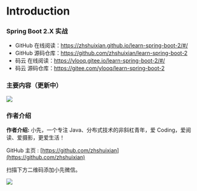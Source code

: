 # Introduction


### Spring Boot 2.X 实战

- GitHub 在线阅读：https://zhshuixian.github.io/learn-spring-boot-2/#/
- GitHub 源码仓库：https://github.com/zhshuixian/learn-spring-boot-2
- 码云 在线阅读：https://ylooq.gitee.io/learn-spring-boot-2/#/
- 码云 源码仓库：https://gitee.com/ylooq/learn-spring-boot-2

### 主要内容（更新中）

![](image/image-20200206005313773.png)

### 作者介绍

**作者介绍:**  小先，一个专注 Java、分布式技术的非斜杠青年，爱 Coding，爱阅读、爱摄影，更爱生活！

GitHub 主页 : [https://github.com/zhshuixian](https://github.com/zhshuixian)

扫描下方二维码添加小先微信。

![](image/WeChat.jpg)